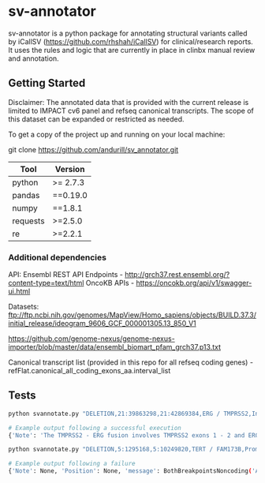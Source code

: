 # sv-annotator

sv-annotator is a python package for annotating structural variants called by iCallSV (https://github.com/rhshah/iCallSV) for clinical/research reports. It uses the rules and logic that are currently in place in clinbx manual review and annotation. 

## Getting Started
Disclaimer: The annotated data that is provided with the current release is limited to IMPACT cv6 panel and refseq canonical transcripts. The scope of this dataset can be expanded or restricted as needed.

To get a copy of the project up and running on your local machine:

git clone https://github.com/andurill/sv_annotator.git

| Tool | Version |
| --- | --- |
| python | >= 2.7.3 |
| pandas | ==0.19.0 |
| numpy | ==1.8.1 |
| requests | >=2.5.0 |
| re | >=2.2.1 |

### Additional dependencies
API:
Ensembl REST API Endpoints - http://grch37.rest.ensembl.org/?content-type=text/html
OncoKB APIs - https://oncokb.org/api/v1/swagger-ui.html

Datasets:
ftp://ftp.ncbi.nih.gov/genomes/MapView/Homo_sapiens/objects/BUILD.37.3/initial_release/ideogram_9606_GCF_000001305.13_850_V1

https://github.com/genome-nexus/genome-nexus-importer/blob/master/data/ensembl_biomart_pfam_grch37.p13.txt


Canonical transcript list (provided in this repo for all refseq coding genes) - refFlat.canonical_all_coding_exons_aa.interval_list

## Tests

```bash
python svannotate.py "DELETION,21:39863298,21:42869384,ERG / TMPRSS2,Intron of ERG(-):7Kb after exon 1,Intron of TMPRSS2(-):661bp after exon 2,Protein Fusion: in frame {TMPRSS2:ERG}"

# Example output following a successful execution
{'Note': 'The TMPRSS2 - ERG fusion involves TMPRSS2 exons 1 - 2 and ERG exons 2 - 10. The fusion is predicted to be in frame.', 'Position': 'TMPRSS2 exon 2 to ERG exon 2', 'message': None, 'status': 'SUCCESS', 'Annotation': 'TMPRSS2 (NM_001135099) - ERG (NM_182918) fusion: c.126+662:TMPRSS2_c.18+6989:ERGdel'}

python svannotate.py "DELETION,5:1295168,5:10249820,TERT / FAM173B,Promoter of TERT(-):42Kb from tx start,Intron of FAM173B(-):149bp after exon 1,Transcript Fusion {FAM173B:TERT},3to5"

# Example output following a failure
{'Note': None, 'Position': None, 'message': BothBreakpointsNoncoding('Atleast one of the breakpoints need to be in target panel and in coding region.',), 'status': 'FAILED', 'Annotation': None}
```
